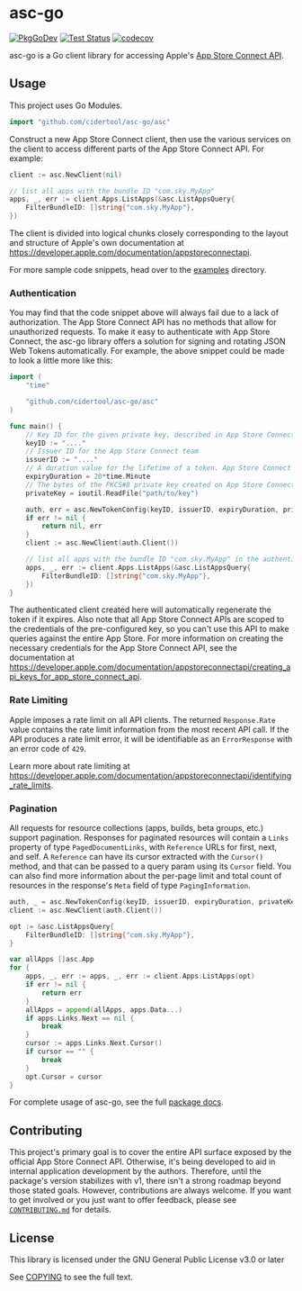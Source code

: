 # asc-go

[![PkgGoDev](https://pkg.go.dev/badge/github.com/cidertool/asc-go/asc)](https://pkg.go.dev/github.com/cidertool/asc-go/asc)
[![Test Status](https://github.com/cidertool/asc-go/workflows/Run%20Tests/badge.svg)](https://github.com/cidertool/asc-go/actions?query=workflow%253A%2522Run+Tests%2522)
[![codecov](https://codecov.io/gh/cidertool/asc-go/branch/main/graph/badge.svg)](https://codecov.io/gh/cidertool/asc-go)

asc-go is a Go client library for accessing Apple's [App Store Connect API](https://developer.apple.com/documentation/appstoreconnectapi).

## Usage

This project uses Go Modules.

```go
import "github.com/cidertool/asc-go/asc"
```

Construct a new App Store Connect client, then use the various services on the client to access different parts of the App Store Connect API. For example:

```go
client := asc.NewClient(nil)

// list all apps with the bundle ID "com.sky.MyApp"
apps, _, err := client.Apps.ListApps(&asc.ListAppsQuery{
    FilterBundleID: []string{"com.sky.MyApp"},
})
```

The client is divided into logical chunks closely corresponding to the layout and structure of Apple's own documentation at <https://developer.apple.com/documentation/appstoreconnectapi>.

For more sample code snippets, head over to the [examples](https://github.com/cidertool/asc-go/tree/main/examples) directory.

### Authentication

You may find that the code snippet above will always fail due to a lack of authorization. The App Store Connect API has no methods that allow for unauthorized requests. To make it easy to authenticate with App Store Connect, the asc-go library offers a solution for signing and rotating JSON Web Tokens automatically. For example, the above snippet could be made to look a little more like this:

```go
import (
    "time"

    "github.com/cidertool/asc-go/asc"
)

func main() {
    // Key ID for the given private key, described in App Store Connect
    keyID := "...."
    // Issuer ID for the App Store Connect team
    issuerID := "...."
    // A duration value for the lifetime of a token. App Store Connect does not accept a token with a lifetime of longer than 20 minutes
    expiryDuration = 20*time.Minute
    // The bytes of the PKCS#8 private key created on App Store Connect. Keep this key safe as you can only download it once.
    privateKey = ioutil.ReadFile("path/to/key")

    auth, err = asc.NewTokenConfig(keyID, issuerID, expiryDuration, privateKey)
    if err != nil {
        return nil, err
    }
    client := asc.NewClient(auth.Client())

    // list all apps with the bundle ID "com.sky.MyApp" in the authenticated user's team
    apps, _, err := client.Apps.ListApps(&asc.ListAppsQuery{
        FilterBundleID: []string{"com.sky.MyApp"},
    })
}
```

The authenticated client created here will automatically regenerate the token if it expires. Also note that all App Store Connect APIs are scoped to the credentials of the pre-configured key, so you can't use this API to make queries against the entire App Store. For more information on creating the necessary credentials for the App Store Connect API, see the documentation at <https://developer.apple.com/documentation/appstoreconnectapi/creating_api_keys_for_app_store_connect_api>.

### Rate Limiting

Apple imposes a rate limit on all API clients. The returned `Response.Rate` value contains the rate limit information from the most recent API call. If the API produces a rate limit error, it will be identifiable as an `ErrorResponse` with an error code of `429`. 

Learn more about rate limiting at <https://developer.apple.com/documentation/appstoreconnectapi/identifying_rate_limits>.

### Pagination

All requests for resource collections (apps, builds, beta groups, etc.) support pagination. Responses for paginated resources will contain a `Links` property of type `PagedDocumentLinks`, with `Reference` URLs for first, next, and self. A `Reference` can have its cursor extracted with the `Cursor()` method, and that can be passed to a query param using its `Cursor` field. You can also find more information about the per-page limit and total count of resources in the response's `Meta` field of type `PagingInformation`.  

```go
auth, _ = asc.NewTokenConfig(keyID, issuerID, expiryDuration, privateKey)
client := asc.NewClient(auth.Client())

opt := &asc.ListAppsQuery{
    FilterBundleID: []string{"com.sky.MyApp"},
}

var allApps []asc.App
for {
    apps, _, err := apps, _, err := client.Apps.ListApps(opt)
	if err != nil {
		return err
	}
	allApps = append(allApps, apps.Data...)    
    if apps.Links.Next == nil {
        break
    }
    cursor := apps.Links.Next.Cursor()
    if cursor == "" {
        break
    }
    opt.Cursor = cursor
}
```

For complete usage of asc-go, see the full [package docs](https://pkg.go.dev/github.com/cidertool/asc-go/asc).

## Contributing

This project's primary goal is to cover the entire API surface exposed by the official App Store Connect API. Otherwise, it's being developed to aid in internal application development by the authors. Therefore, until the package's version stabilizes with v1, there isn't a strong roadmap beyond those stated goals. However, contributions are always welcome. If you want to get involved or you just want to offer feedback, please see [`CONTRIBUTING.md`](https://github.com/cidertool/.github/blob/main/CONTRIBUTING.md) for details.

## License

This library is licensed under the GNU General Public License v3.0 or later

See [COPYING](./COPYING) to see the full text.
